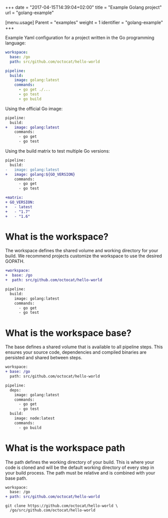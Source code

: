 +++
date = "2017-04-15T14:39:04+02:00"
title = "Example Golang project"
url = "golang-example"

[menu.usage]
  Parent = "examples"
  weight = 1
  identifier = "golang-example"
+++

Example Yaml configuration for a project written in the Go programming language:

```yaml
workspace:
  base: /go
  path: src/github.com/octocat/hello-world

pipeline:
  build:
    image: golang:latest
    commands:
      - go get ./...
      - go test
      - go build
```

Using the official Go image:

```diff
pipeline:
  build:
+   image: golang:latest
    commands:
      - go get
      - go test
```

Using the build matrix to test multiple Go versions:

```diff
pipeline:
  build:
-   image: golang:latest
+   image: golang:${GO_VERSION}
    commands:
      - go get
      - go test

+matrix:
+ GO_VERSION:
+   - latest
+   - "1.7"
+   - "1.6"
```

# What is the workspace?

The workspace defines the shared volume and working directory for your build. We recommend projects customize the workspace to use the desired GOPATH.

```diff
+workspace:
+  base: /go
+  path: src/github.com/octocat/hello-world

pipeline:
  build:
    image: golang:latest
    commands:
      - go get
      - go test
```

# What is the workspace base?

The base defines a shared volume that is available to all pipeline steps. This ensures your source code, dependencies and compiled binaries are persisted and shared between steps.

```diff
workspace:
+ base: /go
  path: src/github.com/octocat/hello-world

pipeline:
  deps:
    image: golang:latest
    commands:
      - go get
      - go test
  build:
    image: node:latest
    commands:
      - go build
```

# What is the workspace path

The path defines the working directory of your build. This is where your code is cloned and will be the default working directory of every step in your build process. The path must be relative and is combined with your base path.

```diff
workspace:
  base: /go
+ path: src/github.com/octocat/hello-world
```

```text
git clone https://github.com/octocat/hello-world \
  /go/src/github.com/octocat/hello-world
```
